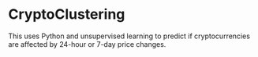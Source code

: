 # CryptoClustering
This uses Python and unsupervised learning to predict if cryptocurrencies are affected by 24-hour or 7-day price changes.
